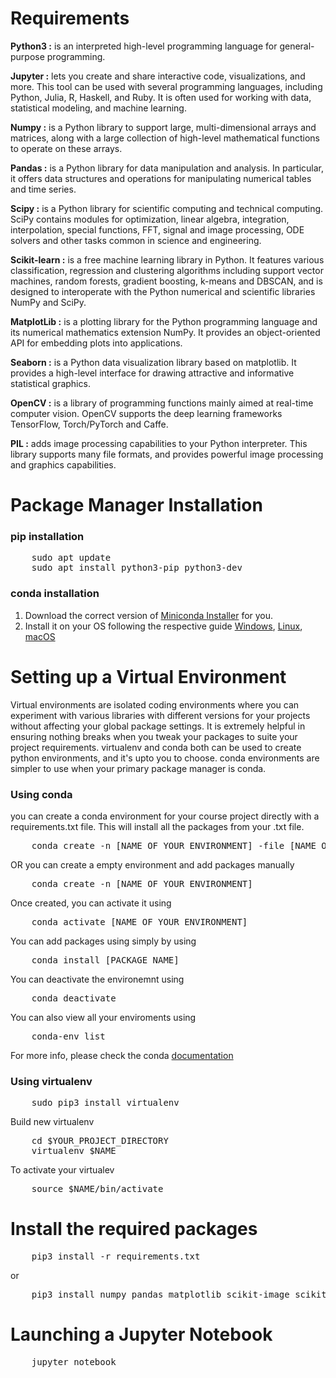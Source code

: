 # Requirements

**Python3 :** is an interpreted high-level programming language for general-purpose programming.

**Jupyter :** lets you create and share interactive code, visualizations, and more. This tool can be used with several programming languages, including Python, Julia, R, Haskell, and Ruby. It is often used for working with data, statistical modeling, and machine learning.

**Numpy :** is a Python library to support large, multi-dimensional arrays and matrices, along with a large collection of high-level mathematical functions to operate on these arrays.

**Pandas :** is a Python library for data manipulation and analysis. In particular, it offers data structures and operations for manipulating numerical tables and time series.

**Scipy :** is a Python library for scientific computing and technical computing. SciPy contains modules for optimization, linear algebra, integration, interpolation, special functions, FFT, signal and image processing, ODE solvers and other tasks common in science and engineering.

**Scikit-learn :** is a free machine learning library in Python. It features various classification, regression and clustering algorithms including support vector machines, random forests, gradient boosting, k-means and DBSCAN, and is designed to interoperate with the Python numerical and scientific libraries NumPy and SciPy.

**MatplotLib :** is a plotting library for the Python programming language and its numerical mathematics extension NumPy. It provides an object-oriented API for embedding plots into applications.

**Seaborn :** is a Python data visualization library based on matplotlib. It provides a high-level interface for drawing attractive and informative statistical graphics.

**OpenCV :** is a library of programming functions mainly aimed at real-time computer vision. OpenCV supports the deep learning frameworks TensorFlow, Torch/PyTorch and Caffe.

**PIL :** adds image processing capabilities to your Python interpreter. This library supports many file formats, and provides powerful image processing and graphics capabilities.

# Package Manager Installation

### pip installation

<pre>
    sudo apt update
    sudo apt install python3-pip python3-dev
</pre>

### conda installation

 1. Download the correct version of [Miniconda Installer](https://docs.conda.io/en/latest/miniconda.html) for you.
 2. Install it on your OS following the respective guide [Windows](https://conda.io/projects/conda/en/latest/user-guide/install/windows.html), [Linux](https://conda.io/projects/conda/en/latest/user-guide/install/linux.html), [macOS](https://conda.io/projects/conda/en/latest/user-guide/install/macos.html)

# Setting up a Virtual Environment

Virtual environments are isolated coding environments where you can experiment with various libraries with different versions for your projects without affecting your global package settings. It is extremely helpful in ensuring nothing breaks when you tweak your packages to suite your project requirements. virtualenv and conda both can be used to create python environments, and it's upto you to choose. conda environments are simpler to use when your primary package manager is conda.

### Using conda

you can create a conda environment for your course project directly with a requirements.txt file. This will install all the packages from your .txt file.

<pre>
    conda create -n [NAME OF YOUR ENVIRONMENT] -file [NAME OF YOUR .TXT FILE]
</pre>

OR you can create a empty environment and add packages manually

<pre>
    conda create -n [NAME OF YOUR ENVIRONMENT]
</pre>

Once created, you can activate it using

<pre>
    conda activate [NAME OF YOUR ENVIRONMENT]
</pre>

You can add packages using simply by using

<pre>
    conda install [PACKAGE NAME]
</pre>

You can deactivate the environemnt using

<pre>
    conda deactivate
</pre>

You can also view all your enviroments using

<pre>
    conda-env list
</pre>

For more info, please check the conda [documentation](https://docs.conda.io/projects/conda/en/latest/user-guide/tasks/manage-environments.html)

### Using virtualenv

<pre>
    sudo pip3 install virtualenv
</pre>

Build new virtualenv

<pre>
    cd $YOUR_PROJECT_DIRECTORY
    virtualenv $NAME 
</pre>

To activate your virtualev

<pre>
    source $NAME/bin/activate
</pre>

# Install the required packages

<pre>
    pip3 install -r requirements.txt
</pre>

or

<pre>
    pip3 install numpy pandas matplotlib scikit-image scikit-learn==0.23.0 jupyter Pillow scipy seaborn xgboost regex catboost imageio imbalanced-learn mlxtend nltk opencv-python
</pre>

# Launching a Jupyter Notebook

<pre>
    jupyter notebook
</pre>
